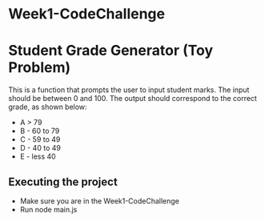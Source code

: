# Week1-CodeChallenge
<h1>Student Grade Generator (Toy Problem)</h1>
<p> This is a function that prompts the user to input student marks. The input should be between 0 and 100. The output should correspond to the correct grade, as shown below:</p>
<ul>
<li>A > 79</li>
<li>B - 60 to 79</li>
<li>C -  59 to 49</li>
<li>D - 40 to 49</li>
<li>E - less 40</li>
</ul>

<h2>Executing the project</h2>
<ul>
<li>Make sure you are in the Week1-CodeChallenge</li>
<li>Run node main.js</li>
</ul>